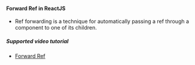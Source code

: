 #### Forward Ref in ReactJS
- Ref forwarding is a technique for automatically passing a ref through a component to one of its children.

##### Supported video tutorial
 - [Forward Ref](https://www.youtube.com/watch?v=RLWniwmfdq4&list=PLC3y8-rFHvwgg3vaYJgHGnModB54rxOk3&index=31&t=0s)
 
